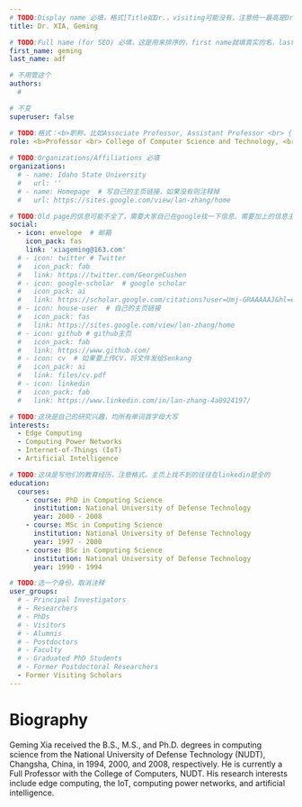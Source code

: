 ```yaml
---
# TODO:Display name 必填，格式[Title如Dr.，visiting可能没有，注意统一最高是Dr. 而不是Prof.] [全大写的Last name][, ][首字母大写的Last name]
title: Dr. XIA, Geming

# TODO:Full name (for SEO) 必填，这是用来排序的，first name就填真实的名，last_name一定按照excel填写
first_name: geming  
last_name: adf

# 不用管这个
authors:
  # 

# 不变
superuser: false

# TODO:格式：<b>职称，比如Associate Professor, Assistant Professor <br> {工作单位}, {工作国家:China、USA等}</b>
role: <b>Professor <br> College of Computer Science and Technology, <br>National University of Defence Technology, Changsha, China</b>
 
# TODO:Organizations/Affiliations 必填
organizations:
  # - name: Idaho State University 
  #   url: ''
  # - name: Homepage  # 写自己的主页链接，如果没有则注释掉
  #   url: https://sites.google.com/view/lan-zhang/home

# TODO:Old page的信息可能不全了，需要大家自己在google找一下信息。需要加上的信息主要包含email、google scholar、个人主页、linkedin
social:
  - icon: envelope  # 邮箱
    icon_pack: fas
    link: 'xiageming@163.com'
  # - icon: twitter # Twitter
  #   icon_pack: fab  
  #   link: https://twitter.com/GeorgeCushen
  # - icon: google-scholar  # google scholar
  #   icon_pack: ai
  #   link: https://scholar.google.com/citations?user=Umj-GRAAAAAJ&hl=en
  # - icon: house-user  # 自己的主页链接
  #   icon_pack: fas
  #   link: https://sites.google.com/view/lan-zhang/home
  # - icon: github # github主页
  #   icon_pack: fab   
  #   link: https://www.github.com/
  # - icon: cv  # 如果要上传CV，将文件发给Senkang
  #   icon_pack: ai
  #   link: files/cv.pdf
  # - icon: linkedin 
  #   icon_pack: fab
  #   link: https://www.linkedin.com/in/lan-zhang-4a0924197/

# TODO:这块是自己的研究兴趣，均所有单词首字母大写
interests:
  - Edge Computing
  - Computing Power Networks
  - Internet-of-Things (IoT)
  - Artificial Intelligence

# TODO:这块是写他们的教育经历，注意格式。主页上找不到的往往在linkedin是全的
education:
  courses:
    - course: PhD in Computing Science
      institution: National University of Defense Technology
      year: 2000 - 2008
    - course: MSc in Computing Science
      institution: National University of Defense Technology
      year: 1997 - 2000
    - course: BSc in Computing Science
      institution: National University of Defense Technology
      year: 1990 - 1994

# TODO:选一个身份，取消注释
user_groups:
  # - Principal Investigators
  # - Researchers
  # - PhDs
  # - Visitors
  # - Alumnis
  # - Postdoctors
  # - Faculty
  # - Graduated PhD Students
  # - Former Postdoctoral Researchers
  - Former Visiting Scholars
---
```

<!-- TODO:写自己的Biography -->
# Biography
<!-- 这部分不要写他们的PhD招生信息，直接复制他们主页的个人简介。实在没有，在excel备注一下{个人资料缺失}再提交给我 -->
<!-- <p style="text-align:justify">  -->
Geming Xia received the B.S., M.S., and Ph.D. degrees in computing science from the National University of Defense Technology (NUDT), Changsha, China, in 1994, 2000, and 2008, respectively. He is currently a Full Professor with the College of Computers, NUDT. His research interests include edge computing, the IoT, computing power networks, and artificial intelligence.